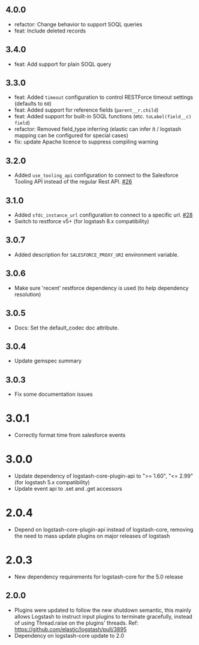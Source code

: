 ## 4.0.0
  - refactor: Change behavior to support SOQL queries
  - feat: Include deleted records

## 3.4.0
  - feat: Add support for plain SOQL query

## 3.3.0
  - feat: Added `timeout` configuration to control RESTForce timeout settings (defaults to `60`)
  - feat: Added support for reference fields (`parent__r.child`)
  - feat: Added support for built-in SOQL functions (etc. `toLabel(field__c) field`)
  - refactor: Removed field_type inferring (elastic can infer it / logstash mapping can be configured for special cases)
  - fix: update Apache licence to suppress compiling warning

## 3.2.0
  - Added `use_tooling_api` configuration to connect to the Salesforce Tooling API instead of the regular Rest API. [#26](https://github.com/logstash-plugins/logstash-input-salesforce/pull/26)

## 3.1.0
  - Added `sfdc_instance_url` configuration to connect to a specific url. [#28](https://github.com/logstash-plugins/logstash-input-salesforce/pull/28)
  - Switch to restforce v5+ (for logstash 8.x compatibility)

## 3.0.7
  - Added description for `SALESFORCE_PROXY_URI` environment variable.

## 3.0.6
  - Make sure 'recent' restforce dependency is used (to help dependency resolution)

## 3.0.5
  - Docs: Set the default_codec doc attribute.

## 3.0.4
  - Update gemspec summary

## 3.0.3
  - Fix some documentation issues

# 3.0.1
  - Correctly format time from salesforce events

# 3.0.0
  - Update dependency of logstash-core-plugin-api to ">= 1.60", "<= 2.99" (for logstash 5.x compatibility)
  - Update event api to .set and .get accessors

# 2.0.4
  - Depend on logstash-core-plugin-api instead of logstash-core, removing the need to mass update plugins on major releases of logstash

# 2.0.3
  - New dependency requirements for logstash-core for the 5.0 release

## 2.0.0
 - Plugins were updated to follow the new shutdown semantic, this mainly allows Logstash to instruct input plugins to terminate gracefully,
   instead of using Thread.raise on the plugins' threads. Ref: https://github.com/elastic/logstash/pull/3895
 - Dependency on logstash-core update to 2.0
